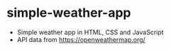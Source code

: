 # simple-weather-app

- Simple weather app in HTML, CSS and JavaScript
- API data from https://openweathermap.org/
